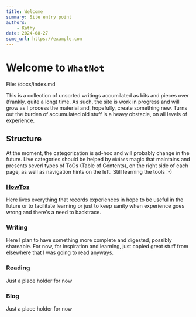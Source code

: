 ```yaml
---
title: Welcome
summary: Site entry point
authors:
    - Kathy
date: 2024-08-27
some_url: https://example.com
---
```


# Welcome to `WhatNot` 

File: /docs/index.md

This is a collection of unsorted writings accumilated as bits and pieces over (frankly, quite a long) time.
As such, the site is work in progress and will grow as I process the material and, hopefully, create something new.
Turns out the burden of accumulated old stuff is a heavy obstacle, on all levels of experience.

## Structure

At the moment, the categorization is ad-hoc and will probably change in the future. Live categories should be helped by `mkdocs` magic that maintains and presents severl types of ToCs (Table of Contents), on the right side of each page, as well as navigation hints on the left. Still learning the tools :-)
### [HowTos](./howtos/index.md)
Here lives everything that records experiences in hope to be useful in the future or to facilitate learning or just to keep sanity when experience goes wrong and there's a need to backtrace.

### Writing
<!-- [Writing](./writing/index_writing.md) -->
Here I plan to have something more complete and digested, possibly shareable. For now, for inspiration and learning, just copied great stuff from elsewhere that I was going to read anyways.

### Reading
<!-- [Reading](./reading/index.md) -->
Just a place holder for now

### Blog
<!-- [Blog](./blog/index.md) -->
Just a place holder for now